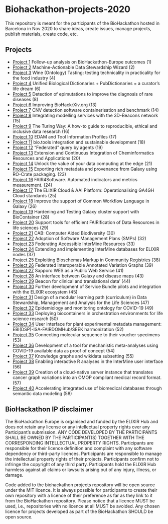 # Biohackathon-projects-2020
This repository is meant for the participants of the BioHackathon hosted in Barcelona in Nov 2020 to share ideas, create issues, manage projects, publish materials, create code, etc.

## Projects

* [Project 1](projects/1) Follow-up analysis on BioHackathon-Europe outcomes (1)
* [Project 2](projects/2) Machine-Actionable Data Stewardship Wizard (2)
* [Project 3](projects/3) Wine (Ontology) Tasting: testing technicality in practicality for the food industry (4)
* [Project 4](projects/4) Unified Biological Dictionaries + PubDictionaries = a curator’s life dream (6)
* [Project 5](projects/5) Detection of epimutations to improve the diagnosis of rare diseases (8)
* [Project 6](projects/6) Improving BioHackrXiv.org (13)
* [Project 7](projects/7) CNV detection software containerisation and benchmark (14)
* [Project 8](projects/8) Integrating modelling services with the 3D-Beacons network (15)
* [Project 9](projects/9) The Turing Way: A how-to guide to reproducible, ethical and inclusive data research (16)
* [Project 10](projects/10) EDAM and Tool Information Profiles (17)
* [Project 11](projects/11) bio.tools integration and sustainable development (18)
* [Project 12](projects/12) “Federated” query by agents (19)
* [Project 13](projects/13) Extension and Continuous Integration of Cheminformatics Resources and Applications (20)
* [Project 14](projects/14) Unlock the value of your data computing at the edge (21)
* [Project 15](projects/15) Exporting rich metadata and provenance from Galaxy using RO-Crate packaging. (23)
* [Project 16](projects/16) FAIR4Software. Automated indicators and metrics measurement. (24)
* [Project 17](projects/17) The ELIXIR Cloud & AAI Platform: Operationalising GA4GH Cloud standards (25)
* [Project 18](projects/18) Improve the support of Common Workflow Language in Galaxy (26)
* [Project 19](projects/19) Hardening and Testing Galaxy cluster support with BioContainer (28)
* [Project 20](projects/20) Support tools for efficient FAIRification of Data Resources in life sciences (29)
* [Project 21](projects/21) CAB: Computer Aided Biodiversity (30)
* [Project 22](projects/22) Adoption of Software Management Plans (SMPs) (32)
* [Project 23](projects/23) Federating Accessible InterMine Resources (33)
* [Project 24](projects/24) Extending and implementing InterMine databases for ELIXIR nodes (37)
* [Project 25](projects/25) Exploiting Bioschemas Markup in Community Registries (38)
* [Project 26](projects/26) Federated Interoperable Annotated Variation Graphs (39)
* [Project 27](projects/27) Sapporo WES as a Public Web Service (41)
* [Project 28](projects/28) An interface between Galaxy and disease maps (43)
* [Project 29](projects/29) Beacon for clinical and translational data’ (44)
* [Project 30](projects/30) Further development of Service Bundle pilots and integration with the ELIXIR ecosystem (45)
* [Project 31](projects/31) Design of a modular learning path (curriculum) in Data Stewardship, Management and Analysis for the Life Sciences (47)
* [Project 32](projects/32) Epidemiology and monitoring ontology for COVID-19 (49)
* [Project 33](projects/33) Deploying biocontainers in orchestration environments for life science research (50)
* [Project 34](projects/34) User interface for plant experimental metadata management: EBI(DSP)-ISA-FAIRDOMHub/SEEK harmonization (52)
* [Project 35](projects/35) Connecting molecular sequence to their voucher specimens (53)
* [Project 36](projects/36) Development of a tool for mechanistic meta-analyses using COVID-19 available data as proof of concept (54)
* [Project 37](projects/37) Knowledge graphs and wikidata subsetting (55)
* [Project 38](projects/38) Enabling interactive R analyses in the InterMine user interface (56)
* [Project 39](projects/39) Creation of a cloud-native server instance that translates cancer graph variations into an OMOP compliant medical record format. (57)
* [Project 40](projects/40) Accelerating integrated use of biomedical databases through semantic data modeling (58)


## BioHackathon IP disclaimer

The BioHackathon Europe is organised and funded  by the ELIXIR Hub and does not retain any license or any intellectual property rights over any Participant’s submission.
ANY CODE DEVELOPED BY THE PARTICIPANTS SHALL BE OWNED BY THE PARTICIPANT(S) TOGETHER WITH THE CORRESPONDING INTELLECTUAL PROPERTY RIGHTS. Participants are responsible for their licence definition and complaint with any software dependency or third-party licences. Participants are responsible to manage the intellectual property rights of their projects. Participants confirm not to infringe the copyright of any third party. Participants hold the ELIXIR Hub harmless against all claims or lawsuits arising out of any injury, illness, or damage.
 
Code added to the biohackathon projects repository will be open source under the MIT licence. It is always possible for participants to create their own repository with a licence of their preference as far as they link to it from the BioHackathon repository. Please notice that a licence MUST be used, i.e., repositories with no licence at all MUST be avoided. Any chosen licence for projects developed as part of the BioHackathon SHOULD be open source.
